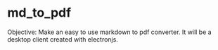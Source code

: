 # md_to_pdf
Objective: Make an easy to use markdown to pdf converter. It will be a desktop client created with electronjs.
